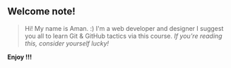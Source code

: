 ## Welcome note!

>Hi! My name is Aman. :)
I'm a web developer and designer
I suggest you all to learn Git & GitHub tactics via this course.
_If you're reading this, consider yourself lucky!_

**Enjoy !!!**
